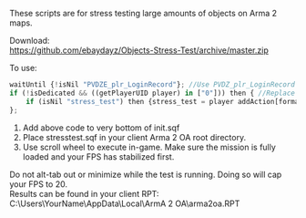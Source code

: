 These scripts are for stress testing large amounts of objects on Arma 2 maps.<br/>

Download:<br/>
https://github.com/ebaydayz/Objects-Stress-Test/archive/master.zip<br/>

To use:<br/>

```javascript
waitUntil {!isNil "PVDZE_plr_LoginRecord"}; //Use PVDZ_plr_LoginRecord for 1.8.3. For non-dayz mods use: waitUntil {!(isNull (findDisplay 46))};
if (!isDedicated && ((getPlayerUID player) in ["0"])) then { //Replace 0 with your UID
	if (isNil "stress_test") then {stress_test = player addAction[format ["<t color='#5882FA'>%1</t>", "Stress Test"],"stresstest.sqf","",5,false,true];};
};
```
1. Add above code to very bottom of init.sqf
2. Place stresstest.sqf in your client Arma 2 OA root directory.
3. Use scroll wheel to execute in-game. Make sure the mission is fully loaded and your FPS has stabilized first.

Do not alt-tab out or minimize while the test is running. Doing so will cap your FPS to 20.<br/>
Results can be found in your client RPT: C:\Users\YourName\AppData\Local\ArmA 2 OA\arma2oa.RPT


